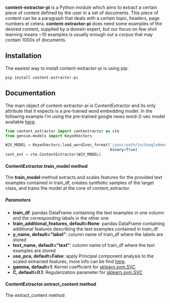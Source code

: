 **content-extractor-pi** is a Python module which aims
to extract a certain piece of content defined by the user in a set of documents. 
This piece of content can be a paragraph that deals with a certain topic, 
headers, page numbers et cetera. **content-extractor-pi** does need some examples of the desired 
content, supplied by a domain expert, but our focus on few shot learning means ~10 
examples is usually enough out a corpus that may contain 1000s of documents. 

Installation
------------

The easiest way to install content-extractor-pi is using pip:

    pip install content-extractor-pi

Documentation
------------
The main object of content-extractor-pi is ContentExtractor and its only attribute that it expects 
is a pre-trained word embedding model. In the following example I'm using the pre-trained
google news word-2-vec model available [here](https://drive.google.com/file/d/0B7XkCwpI5KDYNlNUTTlSS21pQmM/edit?usp=sharing).

```python
from content_extractor import contextractor as cte
from gensim.models import KeyedVectors

W2V_MODEL = KeyedVectors.load_word2vec_format('/your/path/to/GoogleNews-vectors-negative300.bin.gz',
                                              binary=True)
cont_ext = cte.ContentExtractor(W2V_MODEL)
```
#### ContentExtractor.train_model method  

The **train_model** method extracts and scales features for the provided text examples contained
in train_df, creates synthetic samples of the target class, and trains
the model at the core of content_extractor.

##### Parameters

- **train_df**: pandas DataFrame containing the text examples in one column and the corresponding 
  labels in the other one
- **train_additional_features, default=None**: pandas DataFrame containing additional features 
  describing the text examples contained in train_df
- **y_name, default="label"**: column name of train_df where the labels are stored
- **text_name, default="text"**: column name of train_df where the text examples are stored
- **use_pca, default=False**: apply Principal component analysis to the scaled extracted features,
  more info can be find [here](https://scikit-learn.org/stable/modules/generated/sklearn.decomposition.PCA.html).
- **gamma, default=1**: Kernel coefficient for [sklearn.svm.SVC](https://scikit-learn.org/stable/modules/generated/sklearn.svm.SVC.html)
- **C, default=0.1**: Regularization parameter for [sklearn.svm.SVC](https://scikit-learn.org/stable/modules/generated/sklearn.svm.SVC.html)

#### ContentExtractor.extract_content method  

The extract_content method 
